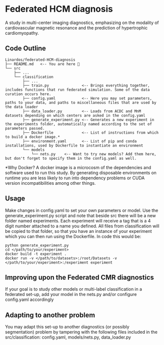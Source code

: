 # Federated HCM diagnosis
A study in multi-center imaging diagnostics, emphasizing on the modality of cardiovascular magnetic resonance and the prediction of hypertrophic cardiomyopathy.

## Code Outline
```
Linardos/federated-HCM-diagnosis
├── README.md   <-- You are here 📌
└── src
    ├── ...    
    └── classification    
        ├── ...   
        ├── train.py               <-- Brings everything together, includes functions that run federated simulation. Some of the data curation occurs here.
        ├── config.yaml            <-- Here you may set parameters, paths to your data, and paths to miscellaneous files that are used by the data loader
        ├── data_loader.py         <-- Loads from ACDC and MnM datasets depending on which centers are asked in the config.yaml
        ├── generate_experiment.py <-- Generates a new experiment in the experiments folder, automatically named according to the set of parameters passed.
        ├── Dockerfile             <-- List of instructions from which to build a docker image.*
        ├── environment.yaml       <-- List of pip and conda installations, used by Dockerfile to instantiate an environment
        └── models    
            └── nets.py    <-- Want to try new models? Add them here, but don't forget to specify them in the config.yaml as well.
```

*Why Docker? A docker image is a microcosm of the dependencies and software used to run this study. By generating disposable environments on runtime you are less likely to run into dependency problems or CUDA version incompatibilities among other things.


## Usage
Make changes in config.yaml to set your own parameters or model. Use the generate_experiment.py script and note that beside src there will be a new folder named experiments. Each experiment will receive a tag that is a 4 digit number attached to a name you defined. All files from classification will be copied to that folder, so that you have an instance of your experiment which you can then run using the Dockerfile. In code this would be:
```shell
python generate_experiment.py
cd </path/to/your/experiment>
docker build -t experiment .
docker run -v </path/to/datasets>:/root/Datasets -v </path/to/your/experiment>:/experiment experiment
```

## Improving upon the Federated CMR diagnostics
If your goal is to study other models or multi-label classification in a federated set-up, add your model in the nets.py and/or configure config.yaml accordingly

## Adapting to another problem
You may adapt this set-up to another diagnostics (or possibly segmentation) problem by tampering with the following files included in the src/classification: config.yaml, models/nets.py, data_loader.py
